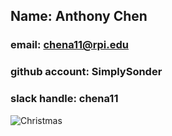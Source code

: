 ## Name: Anthony Chen
### email: chena11@rpi.edu
### github account: SimplySonder
### slack handle: chena11
![Christmas](https://scontent-lga3-1.xx.fbcdn.net/v/t1.0-9/49351467_10155910054375404_8195635557477384192_n.jpg?_nc_cat=106&_nc_ht=scontent-lga3-1.xx&oh=a77ed87d4931b81be49611a993513017&oe=5CB656B6)
